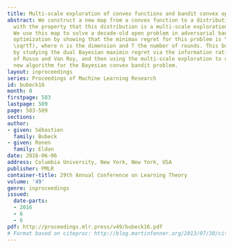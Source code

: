 ```yaml
---
title: Multi-scale exploration of convex functions and bandit convex optimization
abstract: We construct a new map from a convex function to a distribution on its domain,
  with the property that this distribution is a multi-scale exploration of the function.
  We use this map to solve a decade-old open problem in adversarial bandit convex
  optimization by showing that the minimax regret for this problem is \tildeO(\mathrmpoly(n)
  \sqrtT), where n is the dimension and T the number of rounds. This bound is obtained
  by studying the dual Bayesian maximin regret via the information ratio analysis
  of Russo and Van Roy, and then using the multi-scale exploration to construct a
  new algorithm for the Bayesian convex bandit problem.
layout: inproceedings
series: Proceedings of Machine Learning Research
id: bubeck16
month: 0
firstpage: 583
lastpage: 589
page: 583-589
sections: 
author:
- given: Sébastien
  family: Bubeck
- given: Ronen
  family: Eldan
date: 2016-06-06
address: Columbia University, New York, New York, USA
publisher: PMLR
container-title: 29th Annual Conference on Learning Theory
volume: '49'
genre: inproceedings
issued:
  date-parts:
  - 2016
  - 6
  - 6
pdf: http://proceedings.mlr.press/v49/bubeck16.pdf
# Format based on citeproc: http://blog.martinfenner.org/2013/07/30/citeproc-yaml-for-bibliographies/
---
```

